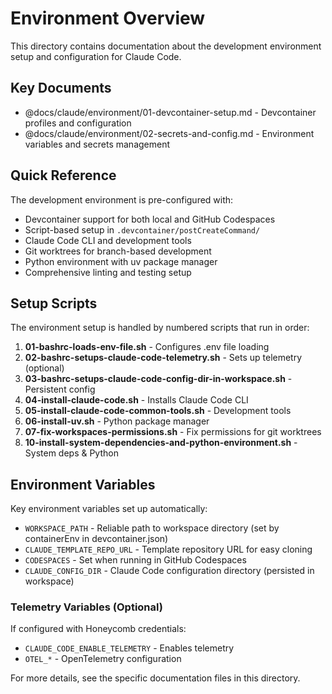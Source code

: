 # Environment Overview

This directory contains documentation about the development environment setup and configuration for Claude Code.

## Key Documents

- @docs/claude/environment/01-devcontainer-setup.md - Devcontainer profiles and configuration
- @docs/claude/environment/02-secrets-and-config.md - Environment variables and secrets management

## Quick Reference

The development environment is pre-configured with:
- Devcontainer support for both local and GitHub Codespaces
- Script-based setup in `.devcontainer/postCreateCommand/`
- Claude Code CLI and development tools
- Git worktrees for branch-based development
- Python environment with uv package manager
- Comprehensive linting and testing setup

## Setup Scripts

The environment setup is handled by numbered scripts that run in order:
1. **01-bashrc-loads-env-file.sh** - Configures .env file loading
2. **02-bashrc-setups-claude-code-telemetry.sh** - Sets up telemetry (optional)
3. **03-bashrc-setups-claude-code-config-dir-in-workspace.sh** - Persistent config
4. **04-install-claude-code.sh** - Installs Claude Code CLI
5. **05-install-claude-code-common-tools.sh** - Development tools
6. **06-install-uv.sh** - Python package manager
7. **07-fix-workspaces-permissions.sh** - Fix permissions for git worktrees
8. **10-install-system-dependencies-and-python-environment.sh** - System deps & Python

## Environment Variables

Key environment variables set up automatically:
- `WORKSPACE_PATH` - Reliable path to workspace directory (set by containerEnv in devcontainer.json)
- `CLAUDE_TEMPLATE_REPO_URL` - Template repository URL for easy cloning
- `CODESPACES` - Set when running in GitHub Codespaces
- `CLAUDE_CONFIG_DIR` - Claude Code configuration directory (persisted in workspace)

### Telemetry Variables (Optional)
If configured with Honeycomb credentials:
- `CLAUDE_CODE_ENABLE_TELEMETRY` - Enables telemetry
- `OTEL_*` - OpenTelemetry configuration

For more details, see the specific documentation files in this directory.